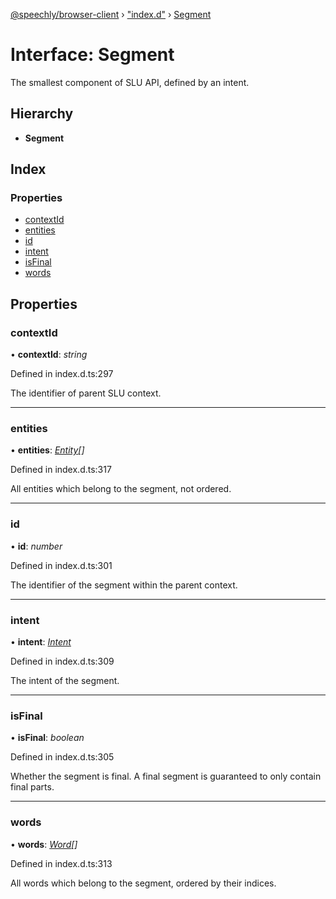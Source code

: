 [@speechly/browser-client](../README.md) › ["index.d"](../modules/_index_d_.md) › [Segment](_index_d_.segment.md)

# Interface: Segment

The smallest component of SLU API, defined by an intent.

## Hierarchy

* **Segment**

## Index

### Properties

* [contextId](_index_d_.segment.md#contextid)
* [entities](_index_d_.segment.md#entities)
* [id](_index_d_.segment.md#id)
* [intent](_index_d_.segment.md#intent)
* [isFinal](_index_d_.segment.md#isfinal)
* [words](_index_d_.segment.md#words)

## Properties

###  contextId

• **contextId**: *string*

Defined in index.d.ts:297

The identifier of parent SLU context.

___

###  entities

• **entities**: *[Entity](_index_d_.entity.md)[]*

Defined in index.d.ts:317

All entities which belong to the segment, not ordered.

___

###  id

• **id**: *number*

Defined in index.d.ts:301

The identifier of the segment within the parent context.

___

###  intent

• **intent**: *[Intent](_index_d_.intent.md)*

Defined in index.d.ts:309

The intent of the segment.

___

###  isFinal

• **isFinal**: *boolean*

Defined in index.d.ts:305

Whether the segment is final. A final segment is guaranteed to only contain final parts.

___

###  words

• **words**: *[Word](_index_d_.word.md)[]*

Defined in index.d.ts:313

All words which belong to the segment, ordered by their indices.
